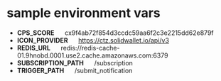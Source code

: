 # sample environment vars
- **CPS_SCORE** &nbsp;&nbsp;&nbsp;&nbsp;	cx9f4ab72f854d3ccdc59aa6f2c3e2215dd62e879f
- **ICON_PROVIDER** &nbsp;&nbsp;&nbsp;&nbsp;	https://ctz.solidwallet.io/api/v3
- **REDIS_URL**	&nbsp;&nbsp;&nbsp;&nbsp; redis://redis-cache-01.9hnobd.0001.use2.cache.amazonaws.com:6379
- **SUBSCRIPTION_PATH** &nbsp;&nbsp;&nbsp;&nbsp;	/subscription
- **TRIGGER_PATH** &nbsp;&nbsp;&nbsp;&nbsp;	/submit_notification